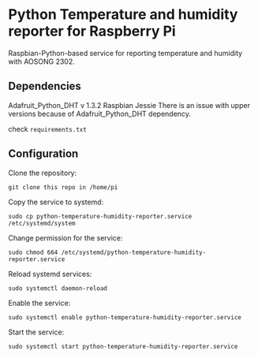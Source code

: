 # Python Temperature and humidity reporter for Raspberry Pi

Raspbian-Python-based service for reporting temperature and humidity with AOSONG 2302. 

## Dependencies
Adafruit_Python_DHT v 1.3.2
Raspbian Jessie
There is an issue with upper versions because of Adafruit_Python_DHT dependency.
 
check `requirements.txt`

## Configuration

Clone the repository:

`git clone this repo in /home/pi`

Copy the service to systemd:

`sudo cp python-temperature-humidity-reporter.service /etc/systemd/system`

Change permission for the service:

`sudo chmod 664 /etc/systemd/python-temperature-humidity-reporter.service`

Reload systemd services:

`sudo systemctl daemon-reload`

Enable the service:

`sudo systemctl enable python-temperature-humidity-reporter.service`

Start the service:

`sudo systemctl start python-temperature-humidity-reporter.service`


